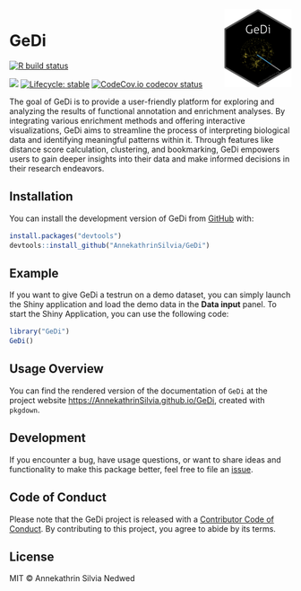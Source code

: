 
<img src="man/figures/GeDi.png" align="right" alt="" width="120" />

<!-- README.md is generated from README.Rmd. Please edit that file -->

# GeDi

<!-- badges: start -->

[![R build
status](https://github.com/AnnekathrinSilvia/GeDi/workflows/R-CMD-check/badge.svg)](https://github.com/AnnekathrinSilvia/GeDi/actions)

[![](https://img.shields.io/github/last-commit/AnnekathrinSilvia/GeDi.svg)](https://github.com/AnnekathrinSilvia/GeDi/commits/devel)
[![Lifecycle:
stable](https://img.shields.io/badge/lifecycle-stable-brightgreen.svg)](https://www.tidyverse.org/lifecycle/#stable)
[![CodeCov.io codecov
status](https://codecov.io/github/AnnekathrinSilvia/GeDi/coverage.svg?branch=master)](https://codecov.io/github/AnnekathrinSilvia/GeDi)
<!-- badges: end -->

The goal of GeDi is to provide a user-friendly platform for exploring
and analyzing the results of functional annotation and enrichment
analyses. By integrating various enrichment methods and offering
interactive visualizations, GeDi aims to streamline the process of
interpreting biological data and identifying meaningful patterns within
it. Through features like distance score calculation, clustering, and
bookmarking, GeDi empowers users to gain deeper insights into their data
and make informed decisions in their research endeavors.

## Installation

You can install the development version of GeDi from
[GitHub](https://github.com/AnnekathrinSilvia/GeDi) with:

``` r
install.packages("devtools")
devtools::install_github("AnnekathrinSilvia/GeDi")
```

## Example

If you want to give GeDi a testrun on a demo dataset, you can simply
launch the Shiny application and load the demo data in the **Data
input** panel. To start the Shiny Application, you can use the following
code:

``` r
library("GeDi")
GeDi()
```

## Usage Overview

You can find the rendered version of the documentation of `GeDi` at the
project website <https://AnnekathrinSilvia.github.io/GeDi>, created with
`pkgdown`.

## Development

If you encounter a bug, have usage questions, or want to share ideas and
functionality to make this package better, feel free to file an
[issue](https://github.com/AnnekathrinSilvia/GeDi/issues).

## Code of Conduct

Please note that the GeDi project is released with a [Contributor Code
of
Conduct](https://contributor-covenant.org/version/2/1/CODE_OF_CONDUCT.html).
By contributing to this project, you agree to abide by its terms.

## License

MIT © Annekathrin Silvia Nedwed

